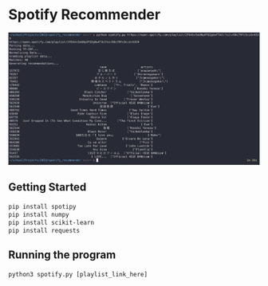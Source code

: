 # Spotify Recommender
![Example Image](example.png)

## Getting Started
```
pip install spotipy
pip install numpy
pip install scikit-learn
pip install requests
```

## Running the program

```
python3 spotify.py [playlist_link_here]
```


